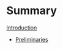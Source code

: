 # Summary

[Introduction](prefix_content/introduction.md)

- [Preliminaries](content/preliminaries.md)
